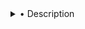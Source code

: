 <details>
<summary>• Description</summary>

Celestial Tool is a versatile Python-based tool designed for a variety of tasks ranging from IP and domain analysis to web scraping and website analytics. The tool is built with convenience in mind, providing a user-friendly interface for users to access a range of functions.

...

Happy coding!

</details>
